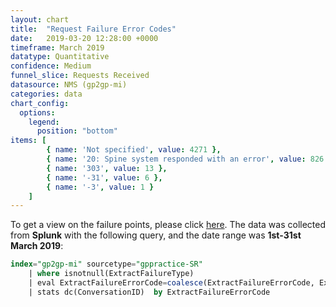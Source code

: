 ```yaml
---
layout: chart
title:  "Request Failure Error Codes"
date:   2019-03-20 12:28:00 +0000
timeframe: March 2019
datatype: Quantitative
confidence: Medium
funnel_slice: Requests Received
datasource: NMS (gp2gp-mi)
categories: data
chart_config: 
  options:
    legend:
      position: "bottom"
items: [ 
        { name: 'Not specified', value: 4271 },
        { name: '20: Spine system responded with an error', value: 826 },
        { name: '303', value: 13 },
        { name: '-31', value: 6 },
        { name: '-3', value: 1 }
    ]
---
```

To get a view on the failure points, please click [here](/prm-funnel/charts/2019-03/sender/extract-failure-points.html).
The data was collected from **Splunk** with the following query, and the date range was **1st-31st March 2019**:

```sql
index="gp2gp-mi" sourcetype="gppractice-SR"
    | where isnotnull(ExtractFailureType)
    | eval ExtractFailureErrorCode=coalesce(ExtractFailureErrorCode, ExtractFailureErrorCode, "Not specified")
    | stats dc(ConversationID)  by ExtractFailureErrorCode
```